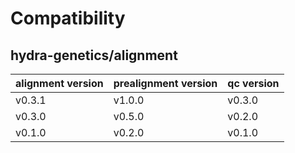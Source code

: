 # Compatibility
## hydra-genetics/alignment

| alignment version | prealignment version | qc version |
| --- | --- | --- |
| v0.3.1 | v1.0.0 | v0.3.0 |
| v0.3.0 | v0.5.0 | v0.2.0 |
| v0.1.0 | v0.2.0 | v0.1.0 |
